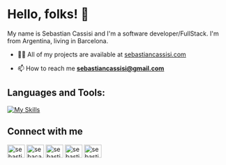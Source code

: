# Hello, folks! 👋

My name is Sebastian Cassisi and I'm a software developer/FullStack. I'm from Argentina, living in Barcelona.

- 👨‍💻 All of my projects are available at [sebastiancassisi.com](https://sebastiancassisi.com)

- 📫 How to reach me **sebastiancassisi@gmail.com**

## Languages and Tools:

[![My Skills](https://skills.thijs.gg/icons?i=html,css,java,spring,js,ts,nodejs,angular,react,nextjs,mongodb,mysql,docker,git,figma&theme=dark)](https://skills.thijs.gg)


## Connect with me

<p align="left">
<a href="https://dev.to/sebastiancassisi" target="blank"><img align="center" src="https://cdn.jsdelivr.net/npm/simple-icons@3.0.1/icons/dev-dot-to.svg" alt="sebastiancassisi" height="30" width="40" /></a>
<a href="https://twitter.com/sebacassisi" target="blank"><img align="center" src="https://cdn.jsdelivr.net/npm/simple-icons@3.0.1/icons/twitter.svg" alt="sebacassisi" height="30" width="40" /></a>
<a href="https://linkedin.com/in/sebastiancasisi" target="blank"><img align="center" src="https://cdn.jsdelivr.net/npm/simple-icons@3.0.1/icons/linkedin.svg" alt="sebastiancasisi" height="30" width="40" /></a>
<a href="https://fb.com/sebastiancasisi" target="blank"><img align="center" src="https://cdn.jsdelivr.net/npm/simple-icons@3.0.1/icons/facebook.svg" alt="sebastiancasisi" height="30" width="40" /></a>
<a href="https://instagram.com/sebastiancasisi" target="blank"><img align="center" src="https://cdn.jsdelivr.net/npm/simple-icons@3.0.1/icons/instagram.svg" alt="sebastiancasisi" height="30" width="40" /></a>
</p>
